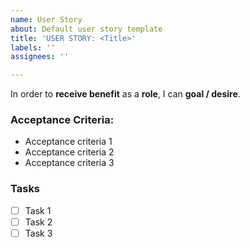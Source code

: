 ```yaml
---
name: User Story
about: Default user story template
title: 'USER STORY: <Title>'
labels: ''
assignees: ''

---
```


In order to **receive benefit** as a **role**, I can **goal / desire**.

### Acceptance Criteria: 

* Acceptance criteria 1
* Acceptance criteria 2 
* Acceptance criteria 3

### Tasks

- [ ] Task 1 
- [ ] Task 2
- [ ] Task 3
